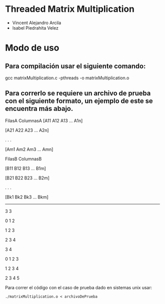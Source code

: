 # Threaded Matrix Multiplication

- Vincent Alejandro Arcila
- Isabel Piedrahita Velez

# Modo de uso

## Para compilación usar el siguiente comando:

  gcc matrixMultiplication.c -pthreads -o matrixMultiplication.o

## Para correrlo se requiere un archivo de prueba con el siguiente formato, un ejemplo de este se encuentra más abajo.

FilasA ColumnasA
[A11 A12 A13 … A1n]

[A21 A22 A23 … A2n]

.
.
.

[Am1 Am2 Am3 … Amn]

FilasB ColumnasB

[B11 B12 B13 … B1m]

[B21 B22 B23 … B2m]

.
.
.

[Bk1 Bk2 Bk3 … Bkm]

--------------------

3 3 

0 1 2 

1 2 3 

2 3 4 

3 4 

0 1 2 3

1 2 3 4

2 3 4 5


Para correr el código con el caso de prueba dado en sistemas unix usar:

	./matrixMultiplication.o < archivoDePrueba
